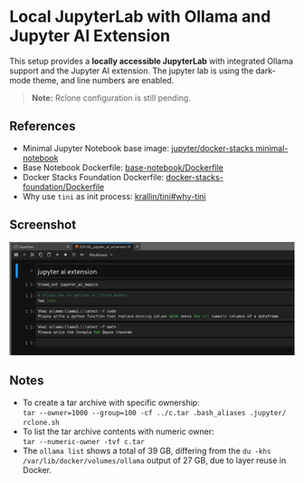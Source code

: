 # Local JupyterLab with Ollama and Jupyter AI Extension

This setup provides a **locally accessible JupyterLab** with integrated Ollama support and the Jupyter AI extension.
The jupyter lab is using the dark-mode theme, and line numbers are enabled.

> **Note:** Rclone configuration is still pending.

## References

- Minimal Jupyter Notebook base image: [jupyter/docker-stacks minimal-notebook](https://github.com/jupyter/docker-stacks/tree/main/images/minimal-notebook)
- Base Notebook Dockerfile: [base-notebook/Dockerfile](https://github.com/jupyter/docker-stacks/blob/main/images/base-notebook/Dockerfile)
- Docker Stacks Foundation Dockerfile: [docker-stacks-foundation/Dockerfile](https://github.com/jupyter/docker-stacks/blob/main/images/docker-stacks-foundation/Dockerfile)
- Why use `tini` as init process: [krallin/tini#why-tini](https://github.com/krallin/tini#why-tini)

## Screenshot

![Jupyter AI in JupyterLab](pictures/ai_jupyterlab.png)

## Notes

- To create a tar archive with specific ownership:  
`tar --owner=1000 --group=100 -cf ../c.tar .bash_aliases .jupyter/ rclone.sh`
- To list the tar archive contents with numeric owner:  
`tar --numeric-owner -tvf c.tar`
- The `ollama list` shows a total of 39 GB, differing from the `du -khs /var/lib/docker/volumes/ollama` output of 27 GB, due to layer reuse in Docker.

